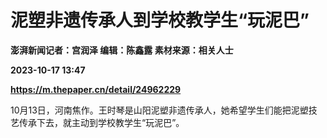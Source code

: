 # 泥塑非遗传承人到学校教学生“玩泥巴”
**澎湃新闻记者：宫润泽 编辑：陈鑫露 素材来源：相关人士**

**2023-10-17 13:47**

**https://m.thepaper.cn/detail/24962229**

10月13日，河南焦作。王时琴是山阳泥塑非遗传承人，她希望学生们能把泥塑技艺传承下去，就主动到学校教学生“玩泥巴”。